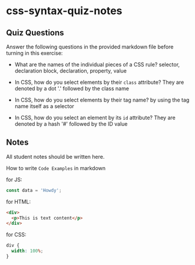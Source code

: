 # css-syntax-quiz-notes

## Quiz Questions

Answer the following questions in the provided markdown file before turning in this exercise:

- What are the names of the individual pieces of a CSS rule?
  selector, declaration block, declaration, property, value

- In CSS, how do you select elements by their `class` attribute?
  They are denoted by a dot '.' followed by the class name

- In CSS, how do you select elements by their tag name?
  by using the tag name itself as a selector

- In CSS, how do you select an element by its `id` attribute?
  They are denoted by a hash '#' followed by the ID value

## Notes

All student notes should be written here.

How to write `Code Examples` in markdown

for JS:

```javascript
const data = 'Howdy';
```

for HTML:

```html
<div>
  <p>This is text content</p>
</div>
```

for CSS:

```css
div {
  width: 100%;
}
```
